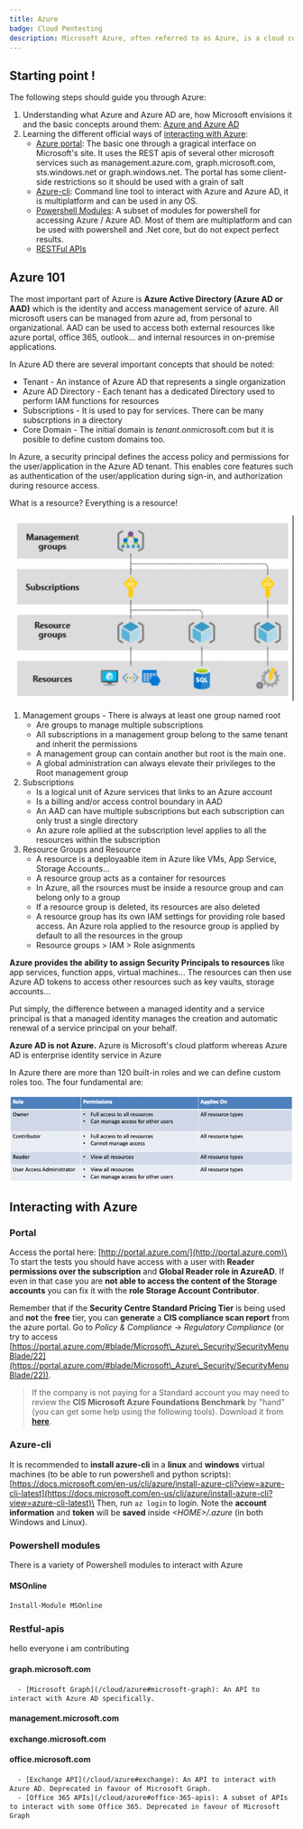 ```yaml
---
title: Azure
badge: Cloud Pentesting
description: Microsoft Azure, often referred to as Azure, is a cloud computing service operated by Microsoft for application management via Microsoft-managed data centers.
---
```


## Starting point !

The following steps should guide you through Azure:

1. Understanding what Azure and Azure AD are, how Microsoft envisions it and the basic concepts around them: [Azure and Azure AD](/cloud/azure#azure-101)
2. Learning the different official ways of [interacting with Azure](/cloud/azure#interacting-with-azure):
   - [Azure portal](/cloud/azure#portal): The basic one through a gragical interface on Microsoft's site. It uses the REST apis of several other microsoft services such as management.azure.com, graph.microsoft.com, sts.windows.net or graph.windows.net. The portal has some client-side restrictions so it should be used with a grain of salt
   - [Azure-cli](/cloud/azure#azure-cli): Command line tool to interact with Azure and Azure AD, it is multiplatform and can be used in any OS.
   - [Powershell Modules](/cloud/azure#powershell-modules): A subset of modules for powershell for accessing Azure / Azure AD. Most of them are multiplatform and can be used with powershell and .Net core, but do not expect perfect results.
   - [RESTFul APIs](/cloud/azure#restful-apis)

## Azure 101

The most important part of Azure is **Azure Active Directory (Azure AD or AAD)** which is the identity and access management service of azure. All microsoft users can be managed from azure ad, from personal to organizational. AAD can be used to access both external resources like azure portal, office 365, outlook... and internal resources in on-premise applications.

In Azure AD there are several important concepts that should be noted:

- Tenant - An instance of Azure AD that represents a single organization
- Azure AD Directory - Each tenant has a dedicated Directory used to perform IAM functions for resources
- Subscriptions - It is used to pay for services. There can be many subscrptions in a directory
- Core Domain - The initial domain is *tenant*.onmicrosoft.com but it is posible to define custom domains too.

In Azure, a security principal defines the access policy and permissions for the user/application in the Azure AD tenant. This enables core features such as authentication of the user/application during sign-in, and authorization during resource access.

What is a resource? Everything is a resource!

![Azure resource hierarchy](imgs/20220421004919.png)  

1. Management groups - There is always at least one group named root
    - Are groups to manage multiple subscriptions
    - All subscriptions in a management group belong to the same tenant and inherit the permissions
    - A management group can contain another but root is the main one.
    - A global administration can always elevate their privileges to the Root management group
2. Subscriptions
    - Is a logical unit of Azure services that links to an Azure account
    - Is a billing and/or access control boundary in AAD
    - An AAD can have multiple subscriptions but each subscription can only trust a single directory
    - An azure role apllied at the subscription level applies to all the resources within the subscription
3. Resource Groups and Resource
    - A resource is a deployaable item in Azure like VMs, App Service, Storage Accounts...
    - A resource group acts as a container for resources
    - In Azure, all the rsources must be inside a resource group and can belong only to a group
    - If a resource group is deleted, its resources are also deleted
    - A resource group has its own IAM settings for providing role based access. An Azure rola applied to the resource group is applied by  default to all the resources in the group
    - Resource groups > IAM > Role asignments

**Azure provides the ability to assign Security Principals to resources** like app services, function apps, virtual machines... The resources can then use Azure AD tokens to access other resources such as key vaults, storage accounts...

Put simply, the difference between a managed identity and a service principal is that a managed identity manages the creation and automatic renewal of a service principal on your behalf.

**Azure AD is not Azure.** Azure is Microsoft's cloud platform whereas Azure AD is enterprise identity service in Azure

In Azure there are more than 120 built-in roles and we can define custom roles too. The four fundamental are:

![Azure fundamental roles](imgs/20220421011050.png)  

## Interacting with Azure

### Portal

Access the portal here: [http://portal.azure.com/](http://portal.azure.com)\
To start the tests you should have access with a user with **Reader permissions over the subscription** and **Global Reader role in AzureAD**. If even in that case you are **not able to access the content of the Storage accounts** you can fix it with the **role Storage Account Contributor**.

Remember that if the **Security Centre Standard Pricing Tier** is being used and **not** the **free** tier, you can **generate** a **CIS compliance scan report** from the azure portal. Go to _Policy & Compliance -> Regulatory Compliance_ (or try to access [https://portal.azure.com/#blade/Microsoft\_Azure\_Security/SecurityMenuBlade/22](https://portal.azure.com/#blade/Microsoft\_Azure\_Security/SecurityMenuBlade/22)).

> If the company is not paying for a Standard account you may need to review the **CIS Microsoft Azure Foundations Benchmark** by "hand" (you can get some help using the following tools). Download it from [**here**](https://www.newnettechnologies.com/cis-benchmark.html?keyword=\&gclid=Cj0KCQjwyPbzBRDsARIsAFh15JYSireQtX57C6XF8cfZU3JVjswtaLFJndC3Hv45YraKpLVDgLqEY6IaAhsZEALw\_wcB#microsoft-azure).

### Azure-cli

It is recommended to **install azure-cli** in a **linux** and **windows** virtual machines (to be able to run powershell and python scripts): [https://docs.microsoft.com/en-us/cli/azure/install-azure-cli?view=azure-cli-latest](https://docs.microsoft.com/en-us/cli/azure/install-azure-cli?view=azure-cli-latest)\
Then, run `az login` to login. Note the **account information** and **token** will be **saved** inside _\<HOME>/.azure_ (in both Windows and Linux).


### Powershell modules

There is a variety of Powershell modules to interact with Azure 


#### MSOnline

```powershell
Install-Module MSOnline
```


### Restful-apis

hello everyone i am contributing

#### graph.microsoft.com
      - [Microsoft Graph](/cloud/azure#microsoft-graph): An API to interact with Azure AD specifically.

#### management.microsoft.com

#### exchange.microsoft.com

#### office.microsoft.com

      - [Exchange API](/cloud/azure#exchange): An API to interact with Azure AD. Deprecated in favour of Microsoft Graph.
      - [Office 365 APIs](/cloud/azure#office-365-apis): A subset of APIs to interact with some Office 365. Deprecated in favour of Microsoft Graph